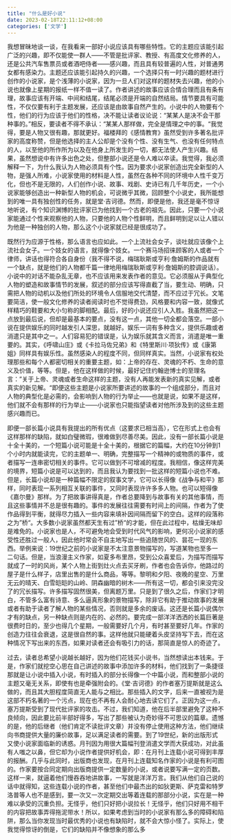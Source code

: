 ```yaml
---
title: "什么是好小说"
date: 2023-02-18T22:11:12+08:00
categories: ['文学']
---
```

我想冒昧地谈一谈，在我看来一部好小说应该具有哪些特性。它的主题应该能引起广泛的兴趣，即不仅能使一群人——不管是批评家、教授、有高度文化修养的人，还是公共汽车售票员或者酒吧侍者——感兴趣，而且具有较普遍的人性，对普通男女都有感染力。主题还应该能引起持久的兴趣，一个选择只有一时兴趣的题材进行创作的小说家，是个浅薄的小说家，因为一旦人们对这样的题材失去兴趣，他的小说也就像上星期的报纸一样不值一读了。作者讲述的故事应该合情合理而且有条有理，故事应该有开端、中间和结尾，结尾必须是开端的自然结局。情节要具有可能性，不仅仅要有利于主题发展，还应该是由故事自然产生的。小说中的人物要有个性，他们的行为应该于他们的性格，决不能让读者议论说：“某某人是决不会干那种事的。”相反，要读者不得不承认：“某某人那样做，完全是情理之中的事。“我觉得，要是人物又很有趣，那就更好。福楼拜的《感情教育》虽然受到许多著名批评家的高度称赞，但是他选择的主人公却是个没有个性、没有生气、也没有任何特点的人，以至他的所作所为以及在他身上所发生的一切，都无法使人产生兴趣。结果，虽然想说中有许多出色之处，但整部小说还是令人难以卒读。我觉得，我必须解释一下，为什么我认为人物必须具有个性。因为要求小说家创造出完全新型的人物，是强人所难，小说家使用的材料是人性，虽然在各种不同的环境中人性千变万化，但也不是无限的，人们创作小说、故事、戏剧、史诗已有几千年历史，一个小说家能够创造出一种新型人物的机会，可说微乎其微，回顾整个小说史，我所能想到的唯一具有独创性的任务，就是堂·吉诃德。然而，即便是他，我还是毫不惊讶地听说，有个知识渊博的批评家已为他找到一个古老的祖先。因此，只要一个小说家能通过个性来观察他的人物，只要他的人物个性鲜明，而且鲜明到足以让人错以为他是一种独创的人物，那么这个小说家就已经是很成功了。

既然行为应源于性格，那么语言也应如此。一个上流社会女子，谈吐就应该像个上流社会女子。一个妓女的语言，就得像个妓女。一个赛马场招徕顾客的人或者一个律师，讲话也得符合各自身份（我不得不说，梅瑞耿斯或亨利·詹姆斯的作品就有一个缺点，就是他们的人物都千篇一律地用梅瑞耿斯或亨利·詹姆斯的腔调说话）。小说中的对话不能杂乱无章，也不应该用来发表作者的意见。它必须服从于典型化人物的塑造和故事情节的发展，叙述的部分应该写得直截了当，要生动、明确，只需把人物的动机以及他们所处的环境令人信服地交代清楚，而不应过于冗长。文笔要简洁，使一般文化修养的读者阅读时也不觉得费劲，风格要和内容一致，就像式样精巧的鞋要和大小匀称的脚相配。最后，好的小说还应引人入胜。我虽然把这一点放到最后说，但却是最基本的要点，没有这一点，其他一切全都会落空。一部小说在提供娱乐的同时越发引人深思，就越好。娱乐一词有多种含义，提供乐趣或者消遣只是其中之一。人们容易犯的错误是，认为娱乐就其含义而言，消遣是唯一重要的。其实，《呼啸山庄》或《卡拉马佐兄弟》和《特里斯川·项狄传》或《康第姐》同样具有娱乐性。虽然感染人的程度不同，但同样真实。当然，小说家有权处理那些和每个人都密切相关的重要主题，如：上帝的存在、灵魂的不朽、生命的意义及价值，等等。但是，他在这样做的时候，最好记住约翰逊博士的至理名言：”关于上帝、灵魂或者生命这样的主题，没有人再能发表新的真实见解，或者真实的新见解。“即便这些主题是小说家所要讲述的故事的一个组成部分，而且对人物的典型化是必需的，会影响到人物的行为举止——也就是说，如果不是这样，他们就不会有那样的行为举止——小说家也只能指望读者对他所涉及到的这些主题感兴趣而已。

即便一部长篇小说具有我提出的所有优点（这要求已相当高），它在形式上也会有这样那样的缺陷，就如白璧微瑕，很难做到尽善尽美。因此，没有一部长篇小说是十全十美的，一个短篇小说可能是十全十美的，根据它的篇幅，大约在10分钟到1个小时内就能读完，它的主题单一、明确，完整描写一个精神的或物质的事件，或者描写一连串密切相关的事件。它可以做到不可增减的程度。我相信，像这样完美的境界，短篇小说是可以达到的，而且我认为要找到一批这样的短篇小说也不难。但是，长篇小说却是一种篇幅不限定的叙事文学，它可以长得像《战争与和平》那样，同时表现一系列相互关联的事件，又同时表现许许多多人物。也可以短得像《嘉尔曼》那样。为了把故事讲得真是，作者总要降到与故事有关的其他事情，而且这些事情并不总是很有趣的。事件的发展往往需要有时间上的间隔，作者为了使作品得到平衡，就得尽力插入一些内容来填补因间隔而留下的空白。这样的段落称之为”桥“。大多数小说家虽然都天生有过”桥“的才能，但在此过程中，枯燥无味却是难免的。小说家也是人，不可避免地会受到时代风气的影响，更何况小说家的感受性还胜过一般人，因此他时常会不自主地写出一些追随世风的、昙花一现的东西。举例来说：19世纪之前的小说家是不太注意景物描写的，写道某物也至多一二句话。但是，当浪漫主义作家，如夏多布里昂，受到公众喜爱后，为描写而描写就成了一时的风尚，某个人物上街到灶火点去买牙刷，作者也会告诉你，他路过的屋子是什么样子，店里出售的是什么商品，等等。黎明和夕阳、夜晚的星空、万里无云的晴天、白雪皑皑的山岭、阴森幽暗的树木——所有这一切，都会引来没完没了的冗长描写。许多描写固然很美，但离题万里。只是到了很久之后，作家们才明白，不管多么富有诗意、多么逼真形象的景物描写，除非它有助于推动故事的发展或者有助于读者了解人物的某些情况，否则就是多余的废话。这还是长篇小说偶尔才有的缺点，另一种缺点则是内在的、必然的。要完成一部洋洋洒洒的长篇巨著是很费时日的，至少也得几个星期，一般需要好几个月，有时甚至要好几年。作家的创造力往往会衰退，这是很自然的事。这样他就只能硬着头皮坚持写下去，而在这种情况下写出来的东西，如果对读者还会有吸引力的话，那简直是惊人的奇迹了。

过去，读者总希望小说越长越好，因为他们花钱买小说书，当然想读出本钱来。于是，作家们就挖空心思在自己讲述的故事中添加许多的材料，他们找到了一条捷径那就是让小说中插入小说，有时插入的部分长得像一个中篇小说，而和整部小说的主题又毫无关系，即使有也是牵强附会的。《堂·吉诃德》的作者塞万提斯就是这么做的，而且其大胆程度简直无人能与之相比。那些插入的文字，后来一直被视为是这部不朽名著的一个污点，现在也不再有人会耐心地去读它们了。正因为这一点，塞万提斯受到了现代批评家的攻击。不过，我们知道，他在后半部里避免了这种不良倾向，因此要比前半部好得多，写出了那些被认为奇妙得不可思议的篇章。遗憾的是，他的后继者（他们肯定不读批评文章）并没有停止使用这种方法，他们继续向书商提供大量的廉价故事，足以满足读者的需要。到了19世纪，新的出版形式又使小说家面临新的诱惑。月刊因为用很大篇幅刊登消遣文学而大获成功，对此虽有人嗤之以鼻，但它却为小说作者提供好机会，即：在月刊上连载小说可得到丰厚的报酬。几乎与此同时，出版商也发现，在月刊上连载知名作家的小说是有利可图的。作家要按合同定期向出版商提供一定数量的小说，或者说要写满一定的页数。这样一来，就逼着他们慢吞吞地讲故事，一写就是洋洋万言。我们从他们自己说的话中就得知，这些连载小说的作者，甚至他们中最杰出的如狄更斯、萨克雷和特罗洛普等人也不是感到，要一次又一次定期交出等着连载的那部分小说，实在是一种难以承受的沉重负担。无怪乎，他们只好把小说拉长！无怪乎，他们只好用不相干的内容把故事弄得拖泥带水！所以，如果考虑到当时的小说家有那么多的障碍和陷阱，那么当你发现当时最优秀的小说也有缺陷时，就不会大惊小怪了。实际上，使我觉得惊讶的倒是，它们的缺陷并不像想象的那么多
